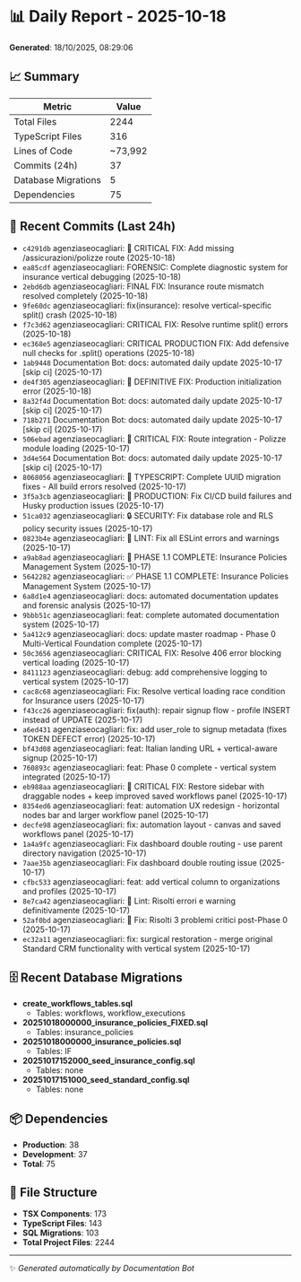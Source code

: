 # 📊 Daily Report - 2025-10-18

**Generated**: 18/10/2025, 08:29:06

## 📈 Summary

| Metric | Value |
|--------|-------|
| Total Files | 2244 |
| TypeScript Files | 316 |
| Lines of Code | ~73,992 |
| Commits (24h) | 37 |
| Database Migrations | 5 |
| Dependencies | 75 |

## 📝 Recent Commits (Last 24h)

- `c4291db` agenziaseocagliari: 🚨 CRITICAL FIX: Add missing /assicurazioni/polizze route (2025-10-18)
- `ea85cdf` agenziaseocagliari: FORENSIC: Complete diagnostic system for insurance vertical debugging (2025-10-18)
- `2ebd6db` agenziaseocagliari: FINAL FIX: Insurance route mismatch resolved completely (2025-10-18)
- `9fe60dc` agenziaseocagliari: fix(insurance): resolve vertical-specific split() crash (2025-10-18)
- `f7c3d62` agenziaseocagliari: CRITICAL FIX: Resolve runtime split() errors (2025-10-18)
- `ec368e5` agenziaseocagliari: CRITICAL PRODUCTION FIX: Add defensive null checks for .split() operations (2025-10-18)
- `1ab9448` Documentation Bot: docs: automated daily update 2025-10-17 [skip ci] (2025-10-17)
- `de4f305` agenziaseocagliari: 🔧 DEFINITIVE FIX: Production initialization error (2025-10-18)
- `8a32f4d` Documentation Bot: docs: automated daily update 2025-10-17 [skip ci] (2025-10-17)
- `718b271` Documentation Bot: docs: automated daily update 2025-10-17 [skip ci] (2025-10-17)
- `506ebad` agenziaseocagliari: 🚨 CRITICAL FIX: Route integration - Polizze module loading (2025-10-17)
- `3d4e564` Documentation Bot: docs: automated daily update 2025-10-17 [skip ci] (2025-10-17)
- `8068056` agenziaseocagliari: 🔧 TYPESCRIPT: Complete UUID migration fixes - All build errors resolved (2025-10-17)
- `3f5a3cb` agenziaseocagliari: 🔧 PRODUCTION: Fix CI/CD build failures and Husky production issues (2025-10-17)
- `51ca032` agenziaseocagliari: 🔒 SECURITY: Fix database role and RLS policy security issues (2025-10-17)
- `0823b4e` agenziaseocagliari: 🧹 LINT: Fix all ESLint errors and warnings (2025-10-17)
- `a9ab8ad` agenziaseocagliari: 🎉 PHASE 1.1 COMPLETE: Insurance Policies Management System (2025-10-17)
- `5642282` agenziaseocagliari: ✅ PHASE 1.1 COMPLETE: Insurance Policies Management System (2025-10-17)
- `6a8d1e4` agenziaseocagliari: docs: automated documentation updates and forensic analysis (2025-10-17)
- `9bbb51c` agenziaseocagliari: feat: complete automated documentation system (2025-10-17)
- `5a412c9` agenziaseocagliari: docs: update master roadmap - Phase 0 Multi-Vertical Foundation complete (2025-10-17)
- `50c3656` agenziaseocagliari: CRITICAL FIX: Resolve 406 error blocking vertical loading (2025-10-17)
- `8411123` agenziaseocagliari: debug: add comprehensive logging to vertical system (2025-10-17)
- `cac8c68` agenziaseocagliari: Fix: Resolve vertical loading race condition for Insurance users (2025-10-17)
- `f43cc26` agenziaseocagliari: fix(auth): repair signup flow - profile INSERT instead of UPDATE (2025-10-17)
- `a6ed431` agenziaseocagliari: fix: add user_role to signup metadata (fixes TOKEN DEFECT error) (2025-10-17)
- `bf43d08` agenziaseocagliari: feat: Italian landing URL + vertical-aware signup (2025-10-17)
- `760893c` agenziaseocagliari: feat: Phase 0 complete - vertical system integrated (2025-10-17)
- `eb988aa` agenziaseocagliari: 🚨 CRITICAL FIX: Restore sidebar with draggable nodes + keep improved saved workflows panel (2025-10-17)
- `8354ed6` agenziaseocagliari: feat: automation UX redesign - horizontal nodes bar and larger workflow panel (2025-10-17)
- `decfe98` agenziaseocagliari: fix: automation layout - canvas and saved workflows panel (2025-10-17)
- `1a4a9fc` agenziaseocagliari: Fix dashboard double routing - use parent directory navigation (2025-10-17)
- `7aae35b` agenziaseocagliari: Fix dashboard double routing issue (2025-10-17)
- `cfbc533` agenziaseocagliari: feat: add vertical column to organizations and profiles (2025-10-17)
- `8e7ca42` agenziaseocagliari: 🧹 Lint: Risolti errori e warning definitivamente (2025-10-17)
- `52af0bd` agenziaseocagliari: 🎯 Fix: Risolti 3 problemi critici post-Phase 0 (2025-10-17)
- `ec32a11` agenziaseocagliari: fix: surgical restoration - merge original Standard CRM functionality with vertical system (2025-10-17)

## 🗄️ Recent Database Migrations

- **create_workflows_tables.sql**
  - Tables: workflows, workflow_executions
- **20251018000000_insurance_policies_FIXED.sql**
  - Tables: insurance_policies
- **20251018000000_insurance_policies.sql**
  - Tables: IF
- **20251017152000_seed_insurance_config.sql**
  - Tables: none
- **20251017151000_seed_standard_config.sql**
  - Tables: none

## 📦 Dependencies

- **Production**: 38
- **Development**: 37
- **Total**: 75

## 📁 File Structure

- **TSX Components**: 173
- **TypeScript Files**: 143
- **SQL Migrations**: 103
- **Total Project Files**: 2244

---
✨ *Generated automatically by Documentation Bot*
